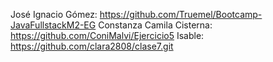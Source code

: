 José Ignacio Gómez: https://github.com/Truemel/Bootcamp-JavaFullstackM2-EG
Constanza Camila Cisterna:  https://github.com/ConiMalvi/Ejercicio5
Isable: https://github.com/clara2808/clase7.git
